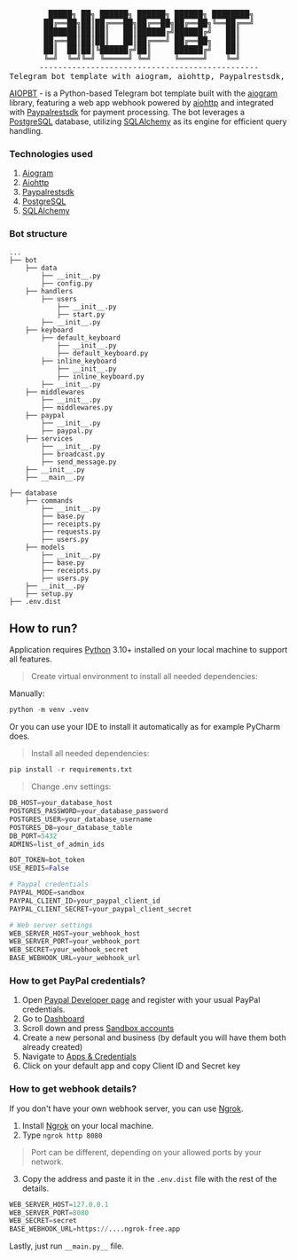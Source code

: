 <div align="center" dir="auto">
<pre>
 █████╗ ██╗ ██████╗ ██████╗ ██████╗ ████████╗
██╔══██╗██║██╔═══██╗██╔══██╗██╔══██╗╚══██╔══╝
███████║██║██║   ██║██████╔╝██████╔╝   ██║   
██╔══██║██║██║   ██║██╔═══╝ ██╔══██╗   ██║   
██║  ██║██║╚██████╔╝██║     ██████╔╝   ██║   
╚═╝  ╚═╝╚═╝ ╚═════╝ ╚═╝     ╚═════╝    ╚═╝   
-----------------------------------------------
Telegram bot template with aiogram, aiohttp, Paypalrestsdk, SQLAlchemy, and PostgreSQL.
</pre>
</div>

[AIOPBT](https://github.com/joludyaster/aiogram-paypal-bot-template) - is a Python-based Telegram bot template built with the [aiogram](https://docs.aiogram.dev/en/dev-3.x/) library, featuring a web app webhook powered by [aiohttp](https://docs.aiohttp.org/en/stable/) and integrated with [Paypalrestsdk](https://github.com/avidas/rest-api-sdk-python) for payment processing. The bot leverages a [PostgreSQL](https://www.postgresql.org/) database, utilizing [SQLAlchemy](https://www.sqlalchemy.org/) as its engine for efficient query handling.

### Technologies used
1. [Aiogram](https://docs.aiogram.dev/en/dev-3.x/)
2. [Aiohttp](https://docs.aiohttp.org/en/stable/)
3. [Paypalrestsdk](https://github.com/avidas/rest-api-sdk-python)
4. [PostgreSQL](https://www.postgresql.org/)
5. [SQLAlchemy](https://www.sqlalchemy.org/)

### Bot structure

```
...
├── bot
    ├── data
        ├── __init__.py
        ├── config.py
    ├── handlers
        ├── users
            ├── __init__.py
            ├── start.py
        ├── __init__.py
    ├── keyboard
        ├── default_keyboard
            ├── __init__.py
            ├── default_keyboard.py
        ├── inline_keyboard
            ├── __init__.py
            ├── inline_keyboard.py
        ├── __init__.py
    ├── middlewares
        ├── __init__.py
        ├── middlewares.py
    ├── paypal
        ├── __init__.py
        ├── paypal.py
    ├── services
        ├── __init__.py
        ├── broadcast.py
        ├── send_message.py
    ├── __init__.py
    ├── __main__.py

├── database
    ├── commands
        ├── __init__.py
        ├── base.py
        ├── receipts.py
        ├── requests.py
        ├── users.py
    ├── models
        ├── __init__.py
        ├── base.py
        ├── receipts.py
        ├── users.py
    ├── __init__.py
    ├── setup.py
├── .env.dist
```

## How to run?

Application requires [Python](https://www.python.org/downloads/) 3.10+ installed on your local machine to support all features.

> Create virtual environment to install all needed dependencies:

Manually:

```python
python -m venv .venv
```

Or you can use your IDE to install it automatically as for example PyCharm does.

> Install all needed dependencies:

```python
pip install -r requirements.txt
```

> Change .env settings:

```python
DB_HOST=your_database_host
POSTGRES_PASSWORD=your_database_password
POSTGRES_USER=your_database_username
POSTGRES_DB=your_database_table
DB_PORT=5432
ADMINS=list_of_admin_ids

BOT_TOKEN=bot_token
USE_REDIS=False

# Paypal credentials
PAYPAL_MODE=sandbox
PAYPAL_CLIENT_ID=your_paypal_client_id
PAYPAL_CLIENT_SECRET=your_paypal_client_secret

# Web server settings
WEB_SERVER_HOST=your_webhook_host
WEB_SERVER_PORT=your_webhook_port
WEB_SECRET=your_webhook_secret
BASE_WEBHOOK_URL=your_webhook_url
```

### How to get PayPal credentials?

1. Open [Paypal Developer page](developer.paypal.com) and register with your usual PayPal credentials.
2. Go to [Dashboard](https://developer.paypal.com/dashboard)
3. Scroll down and press [Sandbox accounts](https://developer.paypal.com/dashboard/accounts)
4. Create a new personal and business (by default you will have them both already created)
5. Navigate to [Apps & Credentials](https://developer.paypal.com/dashboard/applications/sandbox)
6. Click on your default app and copy Client ID and Secret key

### How to get webhook details?

If you don't have your own webhook server, you can use [Ngrok](https://ngrok.com/).

1. Install [Ngrok](https://ngrok.com/) on your local machine.
2. Type `ngrok http 8080`

> Port can be different, depending on your allowed ports by your network.

3. Copy the address and paste it in the `.env.dist` file with the rest of the details.

```python
WEB_SERVER_HOST=127.0.0.1
WEB_SERVER_PORT=8080
WEB_SECRET=secret
BASE_WEBHOOK_URL=https://....ngrok-free.app
```

Lastly, just run `__main.py__` file.
